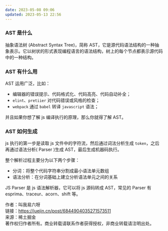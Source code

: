 ```yaml
---
date: 2023-05-08 09:06
updated: 2023-05-13 22:56
---
```

### AST 是什么

抽象语法树 (Abstract Syntax Tree)，简称 AST，它是源代码语法结构的一种抽象表示。它以树状的形式表现编程语言的语法结构，树上的每个节点都表示源代码中的一种结构。

### AST 有什么用

AST 运用广泛，比如：

-   编辑器的错误提示、代码格式化、代码高亮、代码自动补全；
-   `elint`、`pretiier` 对代码错误或风格的检查；
-   `webpack` 通过 `babel` 转译 `javascript` 语法；

并且如果你想了解 js 编译执行的原理，那么你就得了解 AST。

### AST 如何生成

js 执行的第一步是读取 js 文件中的字符流，然后通过词法分析生成 `token`，之后再通过语法分析( Parser )生成 AST，最后生成机器码执行。

整个解析过程主要分为以下两个步骤：

-   分词：将整个代码字符串分割成最小语法单元数组
-   语法分析：在分词基础上建立分析语法单元之间的关系

JS Parser 是 js 语法解析器，它可以将 js 源码转成 AST，常见的 Parser 有 esprima、traceur、acorn、shift 等。

  

作者：叫我易六呀  
链接：https://juejin.cn/post/6844904035271573511  
来源：稀土掘金  
著作权归作者所有。商业转载请联系作者获得授权，非商业转载请注明出处。